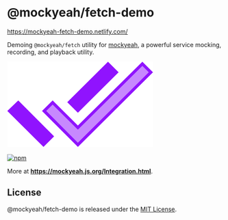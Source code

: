 # @mockyeah/fetch-demo

https://mockyeah-fetch-demo.netlify.com/

Demoing `@mockyeah/fetch` utility for [mockyeah](https://github.com/mockyeah/mockyeah),
a powerful service mocking, recording, and playback utility.

<img src="https://raw.githubusercontent.com/mockyeah/mockyeah/master/packages/mockyeah-docs/src/images/logo/mockyeah-600.png" height="200" />

[![npm](https://img.shields.io/npm/v/@mockyeah/fetch.svg)](https://www.npmjs.com/package/@mockyeah/fetch)

More at **https://mockyeah.js.org/Integration.html**.

## License

@mockyeah/fetch-demo is released under the [MIT License](https://opensource.org/licenses/MIT).
